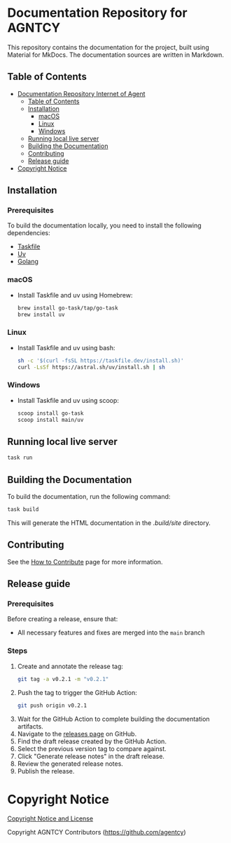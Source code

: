 # Documentation Repository for AGNTCY

This repository contains the documentation for the project, built using Material for MkDocs.
The documentation sources are written in Markdown.

## Table of Contents

- [Documentation Repository Internet of Agent](#documentation-repository-internet-of-agent)
  - [Table of Contents](#table-of-contents)
  - [Installation](#installation)
    - [macOS](#macos)
    - [Linux](#linux)
    - [Windows](#windows)
  - [Running local live server](#running-local-live-server)
  - [Building the Documentation](#building-the-documentation)
  - [Contributing](#contributing)
  - [Release guide](#release-guide)
- [Copyright Notice](#copyright-notice)

## Installation

### Prerequisites

To build the documentation locally, you need to install the following dependencies:

- [Taskfile](https://taskfile.dev/)
- [Uv](https://docs.astral.sh/uv/getting-started/installation/)
- [Golang](https://go.dev/doc/devel/release#go1.24.0)

### macOS

- Install Taskfile and uv using Homebrew:

   ```sh
   brew install go-task/tap/go-task
   brew install uv
   ```

### Linux

- Install Taskfile and uv using bash:

   ```sh
   sh -c '$(curl -fsSL https://taskfile.dev/install.sh)'
   curl -LsSf https://astral.sh/uv/install.sh | sh
   ```

### Windows

- Install Taskfile and uv using scoop:

   ```sh
   scoop install go-task
   scoop install main/uv
   ```

## Running local live server

   ```sh
   task run
   ```

## Building the Documentation

To build the documentation, run the following command:

   ```sh
   task build
   ```

This will generate the HTML documentation in the *.build/site* directory.

## Contributing

See the [How to Contribute](/docs/contributing.md) page for more information.

## Release guide

### Prerequisites

Before creating a release, ensure that:

- All necessary features and fixes are merged into the `main` branch

### Steps

1. Create and annotate the release tag:
   ```sh
   git tag -a v0.2.1 -m "v0.2.1"
   ```
2. Push the tag to trigger the GitHub Action:
   ```sh
   git push origin v0.2.1
   ```
3. Wait for the GitHub Action to complete building the documentation artifacts.
4. Navigate to the [releases page](https://github.com/agntcy/docs/releases) on GitHub.
5. Find the draft release created by the GitHub Action.
6. Select the previous version tag to compare against.
7. Click "Generate release notes" in the draft release.
8. Review the generated release notes.
9. Publish the release.

# Copyright Notice

[Copyright Notice and License](./LICENSE.md)

Copyright AGNTCY Contributors (https://github.com/agentcy)
